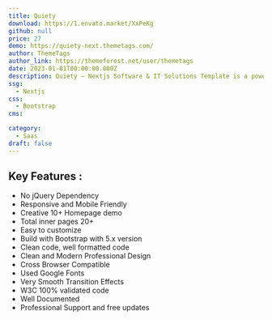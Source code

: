 ```yaml
---
title: Quiety
download: https://1.envato.market/XxPeKg
github: null
price: 27
demo: https://quiety-next.themetags.com/
author: ThemeTags
author_link: https://themeforest.net/user/themetags
date: 2023-01-01T00:00:00.000Z
description: Quiety – Nextjs Software & IT Solutions Template is a powerful Easy to use, Mobile friendly, highly customizable SEO friendly IT solutions and SAAS template, built with Bootstrap 5 CSS framework.
ssg:
  - Nextjs
css:
  - Bootstrap
cms:

category:
  - Saas
draft: false
---
```

## Key Features :

- No jQuery Dependency
- Responsive and Mobile Friendly
- Creative 10+ Homepage demo
- Total inner pages 20+
- Easy to customize
- Build with Bootstrap with 5.x version
- Clean code, well formatted code
- Clean and Modern Professional Design
- Cross Browser Compatible
- Used Google Fonts
- Very Smooth Transition Effects
- W3C 100% validated code
- Well Documented
- Professional Support and free updates
